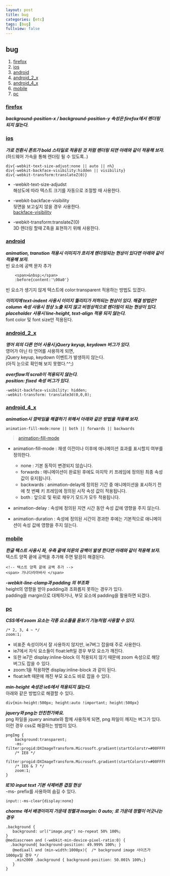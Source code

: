 ```yaml
---
layout: post
title: bug
categories: [etc]
tags: [bug]
fullview: false
---
```


## bug
1. [firefox](#firefox)  
1. [ios](#ios)  
1. [android](#android)  
1. [android_2_x](#android_2_x)  
1. [android_4_x](#android_4_x)  
1. [mobile](#mobile)  
1. [pc](#pc)  

### <a href="#" name="firefox">firefox</a>  
**_background-position-x / background-position-y 속성은 firefox에서 렌더링 되지 않는다._**  

### <a href="#" name="ios">ios</a>  
**_가로 전환시 폰트가 bold 스타일로 적용된 것 처럼 렌더링 되면 아래와 같이 적용해 보자._**  
(하드웨어 가속을 통해 렌더링 될 수 있도록..)

	div{-webkit-text-size-adjust:none || auto || n%}
	div{-webkit-backface-visibility:hidden || visibility}
	div{-webkit-transform:translateZ(0)}

- -webkit-text-size-adjudst  
	해상도에 따라 텍스트 크기를 자동으로 조절할 때 사용한다.  

- -webkit-backface-visibility  
	뒷면을 보고싶지 않을 경우 사용한다.  
	<a href="https://developer.mozilla.org/en-US/docs/Web/CSS/backface-visibility">backface-visibility</a>  

- -webkit-transform:translateZ(0)  
	3D 렌더링 할때 Z축을 표현하기 위해 사용한다.  

### <a href="#" name="android">android</a>  
**_animation, transtion 적용시 이미지가 흐리게 렌더링되는 현상이 있다면 아래와 같이 적용해 보자._**  
빈 요소에 공백 문자 추가  

		<span>&nbsp;</span>
		:before{content:'\00a0'}

빈 요소가 생기지 않게 텍스트에 color:transparent 적용하는 방법도 있겠다.  

**_이미지에 text-indent 사용시 이미지 퀄리티가 저하되는 현상이 있다. 해결 방법은?_**  
**_column 속성 사용시 정상 노출 되지 않고 비정상적으로 렌더링이 되는 현상이 있다._**  
**_placeholder 사용시 line-height, text-align 적용 되지 않는다._**  
font color 및 font size만 적용된다.  

### <a href="#" name="android_2_x">android_2_x</a>  
**_영어 외의 다른 언어 사용시 jQuery keyup, keydown 버그가 있다._**  
영어가 아닌 타 언어를 사용하게 되면,  
jQuery keyup, keydown 이벤트가 발생하지 않는다.  
(아직 눈으로 확인해 보지 못했다.^^;)  

**_overflow의 scroll이 적용되지 않는다._**  
**_position: fixed 속성 버그가 있다._**  
	
	-webkit-backface-visibility: hidden;
	-webkit-transform: translate3d(0,0,0);

### <a href="#" name="android_4_x">android_4_x</a>  
**_animation시 깜박임을 해결하기 위해서 아래와 같은 방법을 적용해 보자._**  
	
	animation-fill-mode:none || both || forwards || backwards

> <a href="https://developer.mozilla.org/en-US/docs/Web/CSS/animation-fill-mode">animation-fill-mode</a>  

- animation-fill-mode : 재생 이전이나 이후에 애니메이션 효과를 표시할지 여부를 정의한다.  
	- none : 기본 동작이 변경되지 않습니다.  
	- forwards : 애니메이션이 완료된 후에도 마지막 키 프레임에 정의된 최종 속성 값이 유지됩니다.  
	- backwards : animation-delay에 정의된 기간 중 애니메이션을 표시하기 전에 첫 번째 키 프레임에 정의된 시작 속성 값이 적용됩니다.  
	- both : 앞으로 및 뒤로 채우기 모드가 모두 적용됩니다.  

- animation-delay : 속성에 정의된 지연 시간 동안 속성 값에 영향을 주지 않는다.  
- animation-duration : 속성에 정의된 시간이 경과한 후에는 기본적으로 애니메이션이 속성 값에 영향을 주지 않는다.  

### <a href="#" name="mobile">mobile</a>  
**_한글 텍스트 사용시 좌, 우측 끝에 의문의 공백이 발생 한다면 아래와 같이 적용해 보자._**  
텍스트 양쪽 끝에 공백을 추가해 주면 말끔히 해결된다.  
	
	<!-- 텍스트 양쪽 끝에 공백 추가 -->
	<span> 가나다라마바사 </span>

**_-webkit-line-clamp과 padding 의 부조화_**  
height의 영향을 받아 padding과 조화롭지 못하는 경우가 있다.  
padding을 margin으로 대체하거나, 부모 요소에 padding을 활용하면 되겠다.  

### <a href="#" name="pc">pc</a>  
**_CSS에서 zoom 요소는 각종 요소들을 돋보기 기능처럼 사용할 수 있다._**  
	
	/* 2, 3, 4 ~ */
	zoom:1;

- 비표준 속성이어서 잘 사용하지 않지만, ie7버그 잡을때 주로 사용한다.  
- ie7에서 자식 요소들이 float:left일 경우 부모 요소가 깨진다.  
- 또한 ie7은 display:inline-block 이 적용되지 않기 때문에 zoom 속성으로 해당 버그도 잡을 수 있다.  
- zoom:1을 적용하면 display:inline-block 과 같이 된다.  
- float:left 때문에 깨진 부모 요소도 바로 잡을 수 있다.  

**_min-height 속성은 ie6에서 적용되지 않는다._**  
아래와 같은 방법으로 해결할 수 있다.  
	
	div{min-height:500px; height:auto !important; height:500px}

**_jquery와 png는 안친한가봐요._**  
png 파일을 jquery animate와 함께 사용하게 되면, png 파일이 깨지는 버그가 있다.  
이런 경우 css로 해결하는 방법이 있다.  
	
	pngImg {
		background:transparent;
		-ms-filter:progid:DXImageTransform.Microsoft.gradient(startColorstr=#00FFFFFF,endColorstr=#00FFFFFF);
		/* IE8 */
		filter:progid:DXImageTransform.Microsoft.gradient(startColorstr=#00FFFFFF,endColorstr=#00FFFFFF);
		/* IE6 & 7 */
		zoom:1;
	}

**_IE10 input text 기본 삭제버튼 겹침 현상_**  
-ms- prefix를 사용하여 숨길 수 있다.  
	
	input::-ms-clear{display:none}

**_chorme 에서 배경이미지 가운데 정렬과 margin: 0 auto; 로 가운데 정렬이 어긋나는 경우_**  
	
	.background {
	   background: url("image.png") no-repeat 50% 100%;
	}
	@mediascreen and (-webkit-min-device-pixel-ratio:0) {
	  .background{ background-position: 49.999% 100%; }
	   @mediaall and (min-width:1000px){  /* background image 사이즈가 1000px일 경우 */
		.min2000 .background { background-position: 50.001% 100%;}
	   }
	}